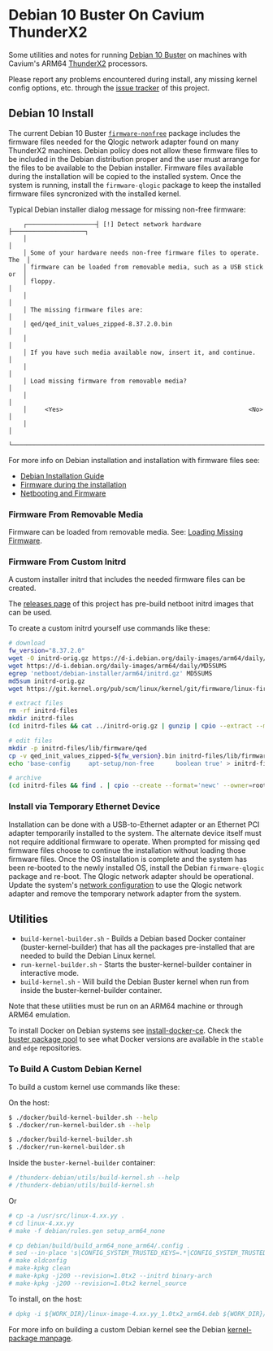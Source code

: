 # Debian 10 Buster On Cavium ThunderX2

Some utilities and notes for running [Debian 10 Buster](https://wiki.debian.org/DebianBuster) on machines with Cavium's ARM64 [ThunderX2](https://www.cavium.com/product-thunderx2-arm-processors.html) processors.

Please report any problems encountered during install, any missing kernel config options, etc. through the [issue tracker](../../issues) of this project.

## Debian 10 Install

The current Debian 10 Buster [`firmware-nonfree`](https://packages.debian.org/buster/firmware-qlogic) package includes the firmware files needed for the Qlogic network adapter found on many ThunderX2 machines.  Debian policy does not allow these firmware files to be included in the Debian distribution proper and the user must arrange for the files to be available to the Debian installer.  Firmware files available during the installation will be copied to the installed system.  Once the system is running, install the `firmware-qlogic` package to keep the installed firmware files syncronized with the installed kernel.


Typical Debian installer dialog message for missing non-free firmware:

```
    ┌───────────────────┤ [!] Detect network hardware ├────────────────────┐
    │                                                                      │
    │ Some of your hardware needs non-free firmware files to operate. The  │
    │ firmware can be loaded from removable media, such as a USB stick or  │
    │ floppy.                                                              │
    │                                                                      │
    │ The missing firmware files are:                                      │
    │ qed/qed_init_values_zipped-8.37.2.0.bin                              │
    │                                                                      │
    │ If you have such media available now, insert it, and continue.       │
    │                                                                      │
    │ Load missing firmware from removable media?                          │
    │                                                                      │
    │     <Yes>                                                   <No>     │
    │                                                                      │
    └──────────────────────────────────────────────────────────────────────┘
```

For more info on Debian installation and installation with firmware files see:

* [Debian Installation Guide](https://d-i.debian.org/manual/en.arm64/)
* [Firmware during the installation](https://wiki.debian.org/Firmware#Firmware_during_the_installation)
* [Netbooting and Firmware](https://wiki.debian.org/DebianInstaller/NetbootFirmware)

### Firmware From Removable Media

Firmware can be loaded from removable media.  See: [Loading Missing Firmware](https://d-i.debian.org/manual/en.arm64/ch06s04.html).

### Firmware From Custom Initrd

A custom installer initrd that includes the needed firmware files can be created.

The [releases page](../../releases) of this project has pre-build netboot initrd images that can be used.

To create a custom initrd yourself use commands like these:

```sh
# download
fw_version="8.37.2.0"
wget -O initrd-orig.gz https://d-i.debian.org/daily-images/arm64/daily/netboot/debian-installer/arm64/initrd.gz
wget https://d-i.debian.org/daily-images/arm64/daily/MD5SUMS
egrep 'netboot/debian-installer/arm64/initrd.gz' MD5SUMS
md5sum initrd-orig.gz
wget https://git.kernel.org/pub/scm/linux/kernel/git/firmware/linux-firmware.git/tree/qed/qed_init_values_zipped-${fw_version}.bin

# extract files
rm -rf initrd-files
mkdir initrd-files
(cd initrd-files && cat ../initrd-orig.gz | gunzip | cpio --extract --make-directories --preserve-modification-time --verbose)

# edit files
mkdir -p initrd-files/lib/firmware/qed
cp -v qed_init_values_zipped-${fw_version}.bin initrd-files/lib/firmware/qed/
echo 'base-config     apt-setup/non-free      boolean true' > initrd-files/preseed.cfg

# archive
(cd initrd-files && find . | cpio --create --format='newc' --owner=root:root | gzip > ../initrd-qed-${fw_version}.gz)
```

### Install via Temporary Ethernet Device

Installation can be done with a USB-to-Ethernet adapter or an Ethernet PCI adapter temporarily installed to the system.  The alternate device itself must not require additional firmware to operate.  When prompted for missing qed firmware files choose to continue the installation without loading those firmware files.  Once the OS installation is complete and the system has been re-booted to the newly installed OS, install the Debian `firmware-qlogic` package and re-boot.  The Qlogic network adapter should be operational.  Update the system's [network configuration](https://www.debian.org/doc/manuals/debian-reference/ch05) to use the Qlogic network adapter and remove the temporary network adapter from the system.

## Utilities

* `build-kernel-builder.sh` - Builds a Debian based Docker container (buster-kernel-builder) that has all the packages pre-installed that are needed to build the Debian Linux kernel.
* `run-kernel-builder.sh` - Starts the buster-kernel-builder container in interactive mode.
* `build-kernel.sh` - Will build the Debian Buster kernel when run from inside the buster-kernel-builder container.

Note that these utilities must be run on an ARM64 machine or through ARM64 emulation.

To install Docker on Debian systems see [install-docker-ce](https://docs.docker.com/install/linux/docker-ce/debian/#install-docker-ce).  Check the [buster package pool](https://download.docker.com/linux/debian/dists/buster/pool) to see what Docker versions are available in the `stable` and `edge` repositories.

### To Build A Custom Debian Kernel

To build a custom kernel use commands like these:

On the host:

```sh
$ ./docker/build-kernel-builder.sh --help
$ ./docker/run-kernel-builder.sh --help

$ ./docker/build-kernel-builder.sh
$ ./docker/run-kernel-builder.sh
```

Inside the `buster-kernel-builder` container:

```sh
# /thunderx-debian/utils/build-kernel.sh --help
# /thunderx-debian/utils/build-kernel.sh
```

Or

```sh
# cp -a /usr/src/linux-4.xx.yy .
# cd linux-4.xx.yy
# make -f debian/rules.gen setup_arm64_none

# cp debian/build/build_arm64_none_arm64/.config .
# sed --in-place 's|CONFIG_SYSTEM_TRUSTED_KEYS=.*|CONFIG_SYSTEM_TRUSTED_KEYS=""|' .config
# make oldconfig
# make-kpkg clean
# make-kpkg -j200 --revision=1.0tx2 --initrd binary-arch
# make-kpkg -j200 --revision=1.0tx2 kernel_source
```

To install, on the host:

```sh
# dpkg -i ${WORK_DIR}/linux-image-4.xx.yy_1.0tx2_arm64.deb ${WORK_DIR}/linux-headers-4.xx.yy_1.0tx2_arm64.deb
```

For more info on building a custom Debian kernel see the Debian [kernel-package manpage](https://manpages.debian.org/testing/kernel-package/kernel-package.5.en.html).
